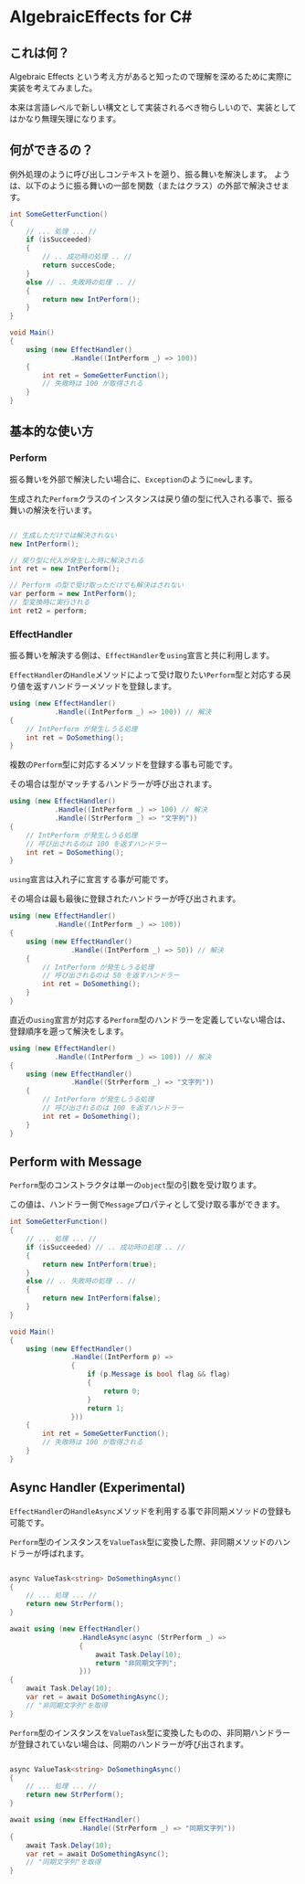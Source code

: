 # AlgebraicEffects for C#

## これは何？

Algebraic Effects という考え方があると知ったので理解を深めるために実際に実装を考えてみました。

本来は言語レベルで新しい構文として実装されるべき物らしいので、実装としてはかなり無理矢理になります。

## 何ができるの？

例外処理のように呼び出しコンテキストを遡り、振る舞いを解決します。
ようは、以下のように振る舞いの一部を関数（またはクラス）の外部で解決させます。

```csharp
int SomeGetterFunction()
{
    // ... 処理 ... //
    if (isSucceeded)
    {
        // .. 成功時の処理 .. //    
        return succesCode;
    }
    else // .. 失敗時の処理 .. //
    {
        return new IntPerform();   
    }
}

void Main()
{
    using (new EffectHandler()
               .Handle((IntPerform _) => 100))
    {
        int ret = SomeGetterFunction();    
        // 失敗時は 100 が取得される
    }
}
```

## 基本的な使い方

### Perform

振る舞いを外部で解決したい場合に、`Exception`のように`new`します。

生成された`Perform`クラスのインスタンスは戻り値の型に代入される事で、振る舞いの解決を行います。

```csharp

// 生成しただけでは解決されない
new IntPerform();

// 戻り型に代入が発生した時に解決される
int ret = new IntPerform();

// Perform の型で受け取っただけでも解決はされない
var perform = new IntPerform();
// 型変換時に実行される
int ret2 = perform;

```
### EffectHandler

振る舞いを解決する側は、`EffectHandler`を`using`宣言と共に利用します。

`EffectHandler`の`Handle`メソッドによって受け取りたい`Perform`型と対応する戻り値を返すハンドラーメソッドを登録します。

```csharp
using (new EffectHandler()
           .Handle((IntPerform _) => 100)) // 解決
{
    // IntPerform が発生しうる処理
    int ret = DoSomething();
}
```

複数の`Perform`型に対応するメソッドを登録する事も可能です。

その場合は型がマッチするハンドラーが呼び出されます。

```csharp
using (new EffectHandler()
           .Handle((IntPerform _) => 100) // 解決
           .Handle((StrPerform _) => "文字列"))
{
    // IntPerform が発生しうる処理
    // 呼び出されるのは 100 を返すハンドラー
    int ret = DoSomething();
}
```

`using`宣言は入れ子に宣言する事が可能です。

その場合は最も最後に登録されたハンドラーが呼び出されます。

```csharp
using (new EffectHandler()
           .Handle((IntPerform _) => 100))
{
    using (new EffectHandler()
               .Handle((IntPerform _) => 50)) // 解決
    {
        // IntPerform が発生しうる処理
        // 呼び出されるのは 50 を返すハンドラー
        int ret = DoSomething();
    }    
}
```

直近の`using`宣言が対応する`Perform`型のハンドラーを定義していない場合は、登録順序を遡って解決をします。

```csharp
using (new EffectHandler()
           .Handle((IntPerform _) => 100)) // 解決
{
    using (new EffectHandler()
               .Handle((StrPerform _) => "文字列"))
    {
        // IntPerform が発生しうる処理
        // 呼び出されるのは 100 を返すハンドラー
        int ret = DoSomething();
    }    
}
```

## Perform with Message

`Perform`型のコンストラクタは単一の`object`型の引数を受け取ります。

この値は、ハンドラー側で`Message`プロパティとして受け取る事ができます。

```csharp
int SomeGetterFunction()
{
    // ... 処理 ... //
    if (isSucceeded) // .. 成功時の処理 .. //    
    {
        return new IntPerform(true);   
    }
    else // .. 失敗時の処理 .. //
    {
        return new IntPerform(false);   
    }
}

void Main()
{
    using (new EffectHandler()
               .Handle((IntPerform p) => 
               {
                   if (p.Message is bool flag && flag)
                   {
                       return 0;                    
                   }
                   return 1;                   
               }))
    {
        int ret = SomeGetterFunction();    
        // 失敗時は 100 が取得される
    }
}
```

## Async Handler (Experimental)

`EffectHandler`の`HandleAsync`メソッドを利用する事で非同期メソッドの登録も可能です。

`Perform`型のインスタンスを`ValueTask`型に変換した際、非同期メソッドのハンドラーが呼ばれます。

```csharp

async ValueTask<string> DoSomethingAsync()
{
    // ... 処理 ... //
    return new StrPerform();
}

await using (new EffectHandler()
                 .HandleAsync(async (StrPerform _) =>
                 {
                     await Task.Delay(10);
                     return "非同期文字列";
                 }))
{
    await Task.Delay(10);
    var ret = await DoSomethingAsync();
    // "非同期文字列"を取得
}
```

`Perform`型のインスタンスを`ValueTask`型に変換したものの、非同期ハンドラーが登録されていない場合は、同期のハンドラーが呼び出されます。

```csharp

async ValueTask<string> DoSomethingAsync()
{
    // ... 処理 ... //
    return new StrPerform();
}

await using (new EffectHandler()
                 .Handle((StrPerform _) => "同期文字列"))
{
    await Task.Delay(10);
    var ret = await DoSomethingAsync();
    // "同期文字列"を取得
}
```